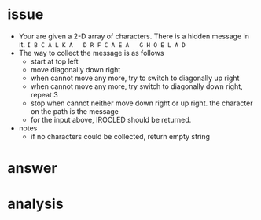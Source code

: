# issue #
+ Your are given a 2-D array of characters. There is a hidden message in it.
`
I B C A L K A  
D R F C A E A  
G H O E L A D  
`
+ The way to collect the message is as follows
  + start at top left
  + move diagonally down right
  + when cannot move any more, try to switch to diagonally up right
  + when cannot move any more, try switch to diagonally down right, repeat 3
  + stop when cannot neither move down right or up right. the character on the path is the message
  + for the input above, IROCLED should be returned.
+ notes
  + if no characters could be collected, return empty string

# answer #


# analysis #
